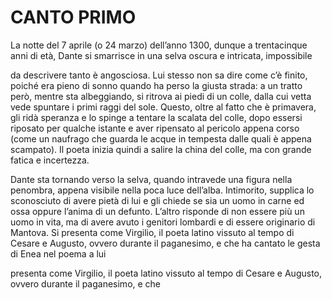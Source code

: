 # CANTO PRIMO

La notte del 7 aprile (o 24 marzo) dell’anno 1300, dunque a
trentacinque anni di età, Dante si smarrisce in una selva oscura e intricata, impossibile

 da descrivere tanto è angosciosa. Lui stesso non sa dire come c’è finito, poiché era pieno di sonno quando ha perso la giusta strada: a un tratto però, mentre sta albeggiando, si ritrova ai piedi di un colle, dalla cui vetta vede spuntare i primi raggi del sole. Questo, oltre al fatto che è primavera, gli ridà speranza e lo spinge a tentare la scalata del colle, dopo essersi riposato per qualche istante e aver ripensato al pericolo appena corso (come un naufrago che guarda le acque in tempesta dalle quali è appena scampato). Il poeta inizia quindi a salire la china del colle, ma con grande fatica e incertezza.

 Dante sta tornando verso la selva, quando intravede una figura nella penombra, appena visibile nella poca luce dell’alba. Intimorito, supplica lo sconosciuto di avere pietà di lui e gli chiede se sia un uomo in carne ed ossa oppure l’anima di un defunto. L’altro risponde di non essere più un uomo in vita, ma di avere avuto i genitori lombardi e di essere originario di Mantova. Si presenta come Virgilio, il poeta latino vissuto al tempo di Cesare e Augusto, ovvero durante il paganesimo, e che ha cantato le gesta di Enea nel poema a lui

 presenta come Virgilio, il poeta latino vissuto al tempo di Cesare e Augusto, ovvero durante il paganesimo, e che 
